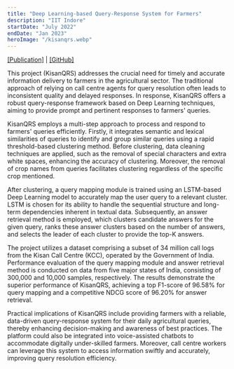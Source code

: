 ```yaml
---
title: "Deep Learning-based Query-Response System for Farmers"
description: "IIT Indore"
startDate: "July 2022"
endDate: "Jan 2023"
heroImage: "/kisanqrs.webp"
---
```


<div class="bg-gray-100 p-2 rounded-md inline-block">
  <a href="https://www.sciencedirect.com/science/article/abs/pii/S0168169923005689" class="text-black-500 underline hover:text-blue-700" target="_blank">
    [Publication]</a> | <a href="https://github.com/devraj-raghuvanshi/KisanQRS" class="text-black-500 underline hover:text-blue-700" target="_blank">
    [GitHub]
  </a>
</div>



This project (KisanQRS) addresses the crucial need for timely and accurate information delivery to farmers in the agricultural sector. The traditional approach of relying on call centre agents for query resolution often leads to inconsistent quality and delayed responses. In response, KisanQRS offers a robust query-response framework based on Deep Learning techniques, aiming to provide prompt and pertinent responses to farmers' queries.

KisanQRS employs a multi-step approach to process and respond to farmers' queries efficiently. Firstly, it integrates semantic and lexical similarities of queries to identify and group similar queries using a rapid threshold-based clustering method. Before clustering, data cleaning techniques are applied, such as the removal of special characters and extra white spaces, enhancing the accuracy of clustering. Moreover, the removal of crop names from queries facilitates clustering regardless of the specific crop mentioned.

After clustering, a query mapping module is trained using an LSTM-based Deep Learning model to accurately map the user query to a relevant cluster. LSTM is chosen for its ability to handle the sequential structure and long-term dependencies inherent in textual data. Subsequently, an answer retrieval method is employed, which clusters candidate answers for the given query, ranks these answer clusters based on the number of answers, and selects the leader of each cluster to provide the top-K answers.

The project utilizes a dataset comprising a subset of 34 million call logs from the Kisan Call Centre (KCC), operated by the Government of India. Performance evaluation of the query mapping module and answer retrieval method is conducted on data from five major states of India, consisting of 300,000 and 10,000 samples, respectively. The results demonstrate the superior performance of KisanQRS, achieving a top F1-score of 96.58% for query mapping and a competitive NDCG score of 96.20% for answer retrieval.

Practical implications of KisanQRS include providing farmers with a reliable, data-driven query-response system for their daily agricultural queries, thereby enhancing decision-making and awareness of best practices. The platform could also be integrated into voice-assisted chatbots to accommodate digitally under-skilled farmers. Moreover, call centre workers can leverage this system to access information swiftly and accurately, improving query resolution efficiency.




